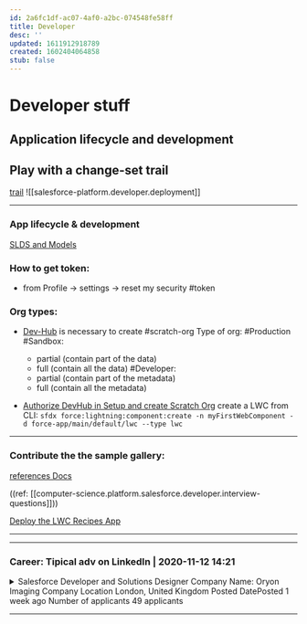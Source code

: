 ```yaml
---
id: 2a6fc1df-ac07-4af0-a2bc-074548fe58ff
title: Developer
desc: ''
updated: 1611912918789
created: 1602404064858
stub: false
---
```


# Developer stuff

## Application lifecycle and development

## Play with a change-set trail
[trail](https://trailhead.salesforce.com/content/learn/modules/declarative-change-set-development)
![[salesforce-platform.developer.deployment]]

---

### App lifecycle & development
[SLDS and Models](https://trailhead.salesforce.com/en/content/learn/modules/application-lifecycle-and-development-models)

### How to get token:
- from Profile -> settings -> reset my security #token

### Org types:
 - [Dev-Hub](https://criscaraconsulting-dev-ed.lightning.force.com/lightning/setup/DevHub/home) is necessary to create #scratch-org
Type of org:
 #Production
 #Sandbox:
    - partial (contain part of the data)
    - full (contain all the data)
 #Developer:
    - partial (contain part of the metadata)
    - full (contain all the metadata)

- [Authorize DevHub in Setup and create Scratch Org](https://trailhead.salesforce.com/content/learn/projects/set-up-your-lightning-web-components-developer-tools/create-a-lightning-web-component)
create a LWC from CLI: `sfdx force:lightning:component:create -n myFirstWebComponent -d force-app/main/default/lwc --type lwc`
---

### Contribute the the sample gallery:
[references Docs](https://developer.salesforce.com/blogs/2020/09/contribute-to-the-sample-gallery.html)

((ref: [[computer-science.platform.salesforce.developer.interview-questions]]))

[Deploy the LWC Recipes App](https://trailhead.salesforce.com/content/learn/projects/quick-start-lwc-recipes-app/deploy-and-get-to-know-the-lwc-recipes-app)




---
---

### Career: Tipical adv on LinkedIn | 2020-11-12 14:21

<details><summary>
Salesforce Developer and Solutions Designer
Company Name: Oryon Imaging Company Location London, United Kingdom
Posted DatePosted 1 week ago Number of applicants
49 applicants
</summary>

Save Salesforce Developer and Solutions Designer at Oryon Imaging
About the role

We need a Salesforce Lightning Developer to come into the team and hit the ground running! You will be our sole developer and therefore incremental to the delivery of our innovation strategy. Oryon has revolutionised the private diagnostic imaging sector by introducing the first online portal for clinicians and patients. Integrated with fully customised operational functionalities and processes, we have achieved a successful growing business and an online community of over 16,000 external users. In line with our values, vision and the strategic direction of building the Oryon Connect service through customised online network solutions, we are now looking to further enhance the functionality and the user experience of our complex Salesforce org to serve our customers and drive efficiency.   


Reporting to the Technology and Innovation Manager and working closely with the Director of Transformation and the Digital Marketing team, you will be our key influencer calling on your experience to recommend and deliver best practice, scalable solutions and support growth.


Working within an agile, fast-paced and results driven environment, you will be responsible for the design and the delivery of solutions that are secure, reliable, responsive and scalable. You’ll be accountable for unit testing, documentation and post-release support of new and existing functionality used by our internal and external stakeholders. You’ll have strong liaison, analytical and project management skills demonstrated through thorough implementation processes from requirement gathering to the delivery of the acceptance criteria to agreed timescales.


You will be keen to continue your own career development on the Force.com platform and Oryon will support your certification journey. Flexible and remote working options are available. We offer a full-permanent role with £50-65k salary depending on experience.


Responsibilities and experience

Primary responsibilities include:

Design, develop, deploy and maintain robust and scalable solutions primarily on the Force.com platform using Lightning Web Components, Aura Components, Apex, Visualforce, Web Services and API’s
Work with the Technology and Innovation Manager to understand business requirements in order to deliver customised solutions for solving business problems and achieving business goals
Engage with management and key stakeholders throughout the entire development lifecycle, keeping them regularly updated on progress and ensuring all requirements are satisfied
Design high-quality, scalable code, adhering to Salesforce best practices
Replace Visualforce functionality with Lightning components to better utilise latest Salesforce Lightning technology
Troubleshoot and resolve existing bugs
Keep up-to-date with latest Force.com releases and product offerings and actively seek out opportunities to leverage Salesforce to drive productivity gains and business growth
Create and maintain code repository and relevant technical documentation

Required skills and experience:

Extensive experience in Salesforce solutions design and development
Extensive experience programming in APEX, JavaScript, Visualforce and the Lightning Component Frameworks (Aura and Web Components)
Proficient in SOQL, HTML, CSS, JavaScript
Extensive experience using Triggers, Data Loader, Developer Console, Sandboxes, Process Builder and other Salesforce development tools
Experience with Salesforce APIs, particularly REST
Excellent understanding of Salesforce.com’s Web Services and security model
A record of a sound ability to produce quality documentation
Strong analytical skills

Desirable skills and experience:

Interest in UX and design development
Bachelor’s degree in Computer Science, Software Engineering or related field
Salesforce.com Platform Developer certifications and Trailhead badges
Experience building Lightning components for Salesforce Communities
Knowledge of Salesforce Marketing Cloud, Service Cloud and other Force.com products

About you

You must have a solid foundation working with the Salesforce platform and the ability to create efficient and scalable Apex, Visualforce and Lightning components.


You should be able to learn quickly, work in a fast paced, team driven environment, and communicate well with team members across all areas and levels of the business.


You will have strong analytical skills, attention to detail and a creative approach to problem-solving and user experience driven solution development.


Change excites you; you thrive in fast-paced environments, working with multiple stakeholders simultaneously and are committed to deliver extraordinary results.


We offer a generous holiday allowance of 27 days and excellent benefits package including bonus scheme, contributory pension, life assurance, private healthcare cover and flexible working options.

Contact the job poster
Job poster profile
Denisa Cervekova 2nd
HR & Office Assistant Oryon Imaging

Send InMail
Job Details
Seniority Level
Entry level

Industry
Hospital & Health Care
Employment Type
Full-time
</details>


---